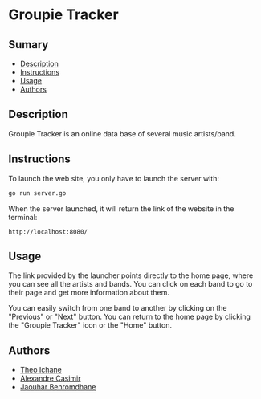 # Groupie Tracker

## Sumary
- [Description](#description)
- [Instructions](#instructions)
- [Usage](#usage)
- [Authors](#authors)

## Description
Groupie Tracker is an online data base of several music artists/band.
## Instructions
To launch the web site, you only have to launch the server with:
```bash
go run server.go
```
When the server launched, it will return the link of the website in the terminal:
```
http://localhost:8080/
```

## Usage
The link provided by the launcher points directly to the home page, where you can see all the artists and bands. You can click on each band to go to their page and get more information about them.

You can easily switch from one band to another by clicking on the "Previous" or "Next" button. You can return to the home page by clicking the "Groupie Tracker" icon or the "Home" button.
## Authors
- [Theo Ichane](https://zone01normandie.org/git/tichane)
- [Alexandre Casimir](https://zone01normandie.org/git/acasimir)
- [Jaouhar Benromdhane](https://zone01normandie.org/git/jbenromd)